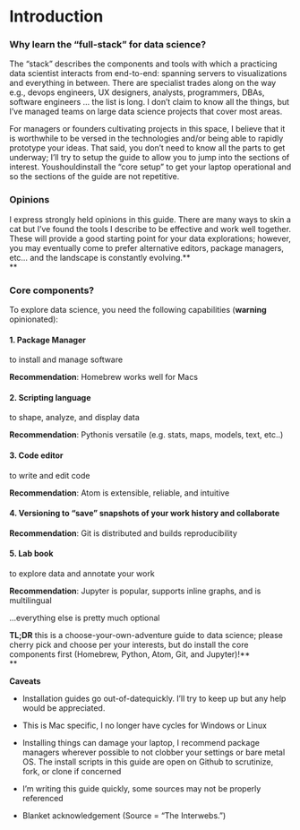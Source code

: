 # Introduction

### **Why learn the “full-stack” for data science?**

The “stack” describes the components and tools with which a practicing data scientist interacts from end-to-end: spanning servers to visualizations and everything in between. There are specialist trades along on the way e.g., devops engineers, UX designers, analysts, programmers, DBAs, software engineers … the list is long. I don’t claim to know all the things, but I’ve managed teams on large data science projects that cover most areas.

For managers or founders cultivating projects in this space, I believe that it is worthwhile to be versed in the technologies and/or being able to rapidly prototype your ideas. That said, you don’t need to know all the parts to get underway; I’ll try to setup the guide to allow you to jump into the sections of interest. Youshouldinstall the “core setup” to get your laptop operational and so the sections of the guide are not repetitive.

### **Opinions**

I express strongly held opinions in this guide. There are many ways to skin a cat but I’ve found the tools I describe to be effective and work well together. These will provide a good starting point for your data explorations; however, you may eventually come to prefer alternative editors, package managers, etc… and the landscape is constantly evolving.**    
**

### **Core components?**

To explore data science, you need the following capabilities \(**warning** opinionated\):

#### 1. Package Manager

to install and manage software

**Recommendation**: Homebrew works well for Macs

#### 2. Scripting language

to shape, analyze, and display data

**Recommendation**: Pythonis versatile \(e.g. stats, maps, models, text, etc..\)

#### 3. Code editor

to write and edit code

**Recommendation**: Atom is extensible, reliable, and intuitive

#### 4. Versioning to “save” snapshots of your work history and collaborate

**Recommendation**: Git is distributed and builds reproducibility

#### 5. Lab book

to explore data and annotate your work

**Recommendation**: Jupyter is popular, supports inline graphs, and is multilingual

...everything else is pretty much optional

**TL;DR** this is a choose-your-own-adventure guide to data science; please cherry pick and choose per your interests, but do install the core components first \(Homebrew, Python, Atom, Git, and Jupyter\)!**    
**

**Caveats**

* Installation guides go out-of-datequickly. I’ll try to keep up but any help would be appreciated.

* This is Mac specific, I no longer have cycles for Windows or Linux

* Installing things can damage your laptop, I recommend package managers wherever possible to not clobber your settings or bare metal OS. The install scripts in this guide are open on Github to scrutinize, fork, or clone if concerned

* I’m writing this guide quickly, some sources may not be properly referenced

* Blanket acknowledgement \(Source = “The Interwebs.”\)



